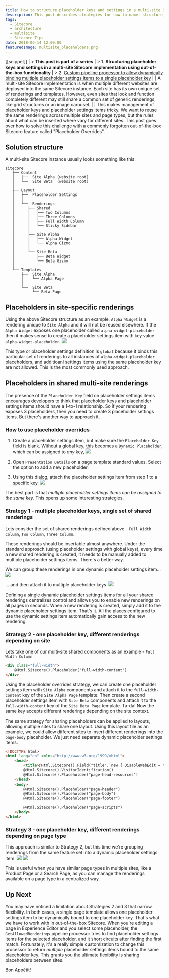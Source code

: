 ```yaml
---
title: How to structure placeholder keys and settings in a multi-site Sitecore implementation
description: This post describes strategies for how to name, structure, and share placeholder keys and placeholder settings in a multi-site Sitecore implementation using out-of-the-box Sitecore functionality called Placeholder Overrides.
tags:
  - Sitecore
  - architecture
  - multisite
  - Sitecore Tips
date: 2018-06-14 12:00:00
featuredImage: multisite_placeholders.png
---
```


[[snippet]]
| > **This post is part of a series**
| > 1. **Structuring placeholder keys and settings in a multi-site Sitecore implementation using out-of-the-box functionality**
| > 2. [Custom pipeline processor to allow dynamically binding multiple placeholder settings items to a single placeholder key](/Sitecore/custom-getplaceholderrenderings-processor/)
| 
| A multi-site Sitecore implementation is when multiple different websites are deployed into the same Sitecore instance. Each site has its own unique set of renderings and templates. However, even sites that look and function completely different may still share a common set of generic renderings, like grid structures or an image carousel.
| 
| This makes management of placeholder keys and placeholder settings items tricky. We want to reuse the same renderings across multiple sites and page types, but the rules about what can be inserted where vary for different sites. This post goes over how to solve this challenge with a commonly forgotten out-of-the-box Sitecore feature called "Placeholder Overrides".

## Solution structure
A multi-site Sitecore instance usually looks something like this:
``` text
sitecore
   ├── Content
   │   ├──  Site Alpha (website root)
   │   └──  Site Beta  (website root)
   │
   ├── Layout
   │   ├──  Placeholder Settings
   │   │
   │   └──  Renderings
   │      ├── Shared
   │      │   ├── Two Columns
   │      │   ├── Three Columns
   │      │   ├── Full Width Column
   │      │   └── Sticky Sidebar
   │      │
   │      ├── Site Alpha
   │      │   ├── Alpha Widget
   │      │   └── Alpha Gizmo
   │      │
   │      └── Site Beta
   │          ├── Beta Widget
   │          └── Beta Gizmo
   │
   └── Templates
       ├──  Site Alpha
       │    └── Alpha Page
       │
       └──  Site Beta
            └── Beta Page
```

## Placeholders in site-specific renderings
Using the above Sitecore structure as an example, `Alpha Widget` is a rendering unique to `Site Alpha` and it will not be reused elsewhere. If the `Alpha Widget` exposes one placeholder called `alpha-widget-placeholder` then it makes sense to create a placeholder settings item with key value `alpha-widget-placeholder`.
![](./site_alpha_global_placeholder.png)

This type or placeholder settings definition is `global` because it binds this particular set of renderings to all instances of `alpha-widget-placeholder` placeholders, and additioanl settings items using the same placeholder key are not allowed. This is the most commonly used approach.

## Placeholders in shared multi-site renderings
The presence of the `Placeholder Key` field on placeholder settings items encourages developers to think that placeholder keys and placeholder settings items should have a 1-to-1 relationship. So if your rendering exposes 3 placeholders, then you need to create 3 placeholder settings items. But there's another way to approach it.

### How to use placeholder overrides
1. Create a placeholder settings item, but make sure the `Placeholder Key` field is blank. Without a global key, this becomes a `Dynamic Placeholder`, which can be assigned to *any* key,
![](./site_alpha_placeholder.png)

2. Open `Presentation Details` on a page template standard values. Select the option to add a new placeholder.
3. Using this dialog, attach the placeholder settings item from step 1 to a specific key.
![](./stdvals_add_placeholder.png)

The best part is that *multiple placeholder settings items can be assigned to the same key*. This opens up some interesting strategies.

### Strategy 1 - multiple placeholder keys, single set of shared renderings
Lets consider the set of shared renderings defined above - `Full Width Column`, `Two Column`, `Three Column`.

These renderings should be insertable almost anywhere. Under the standard approach (using placeholder settings with global keys), every time a new shared rendering is created, it needs to be manually added to multiple placeholder settings items. There's a better way.

We can group these renderings in one dynamic placeholder settings item...
![](./placeholder_grid_layout.png)

... and then attach it to multiple placeholder keys.
![](./placeholder_multiple_keys.png)

Defining a single dynamic placeholder settings items for all your shared renderings centralizes control and allows you to enable new renderings on all pages in seconds. When a new rendering is created, simply add it to the dynamic placeholder settings item. That's it. All the places configured to use the dynamic settings item automatically gain access to the new rendering.

### Strategy 2 - one placeholder key, different renderings depending on site
Lets take one of our multi-site shared components as an example - `Full Width Column`
```html
<div class="full-width">
    @Html.Sitecore().Placeholder("full-width-content")
</div>
```

Using the placeholder overrides strategy, we can create one placeholder settings item with `Site Alpha` components and attach it to the `full-width-content` key of the `Site Alpha Page` template. Then create a second placeholder settings item with `Site Beta` components and attach it to the `full-width-content` key of the `Site Beta Page` template. Ta-da! Now the same key accepts different renderings depending on the site context.

The same strategy for sharing placeholders can be applied to layouts, allowing multiple sites to share one layout. Using this layout file as an example, we could allow different sites to insert different renderings into the `page-body` placeholder. We just need separate dynamic placeholder settings items.
```html
<!DOCTYPE html>
<html lang="en" xmlns="http://www.w3.org/1999/xhtml">
    <head>
        <title>@Html.Sitecore().Field("title", new { DisableWebEdit = true })</title>
        @Html.Sitecore().VisitorIdentification()
        @Html.Sitecore().Placeholder("page-head-resources")
    </head>
    <body>
        @Html.Sitecore().Placeholder("page-header")
        @Html.Sitecore().Placeholder("page-body")
        @Html.Sitecore().Placeholder("page-footer")

        @Html.Sitecore().Placeholder("page-scripts")
    </body>
</html>
```

### Strategy 3 - one placeholder key, different renderings depending on page type
This approach is similar to Strategy 2, but this time we're grouping renderings from the same feature set into a dynamic placeholder settings item.
![](./placeholder_settings_product_components.png)
![](./placeholder_product_components.png)

This is useful when you have similar page types in multiple sites, like a Product Page or a Search Page, as you can manage the renderings available on a page type in a centralized way.

## Up Next
You may have noticed a limitation about Strategies 2 and 3 that narrow flexibility. In both cases, a single page template allows one placeholder settings item to be dynamically bound to one placeholder key. That's what we have to work with in out-of-the-box Sitecore. When you're editing a page in Experience Editor and you select some placeholder, the `GetAllowedRenderings` pipeline processor tries to find placeholder settings items for the selected placeholder, and it short circuits after finding the first match. Fortunately, it's a really simple customization to change this processor to return *multiple* placeholder settings items bound to the same placeholder key. This grants you the ultimate flexibility is sharing placeholders between sites.

Bon Appétit!